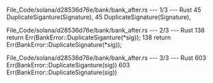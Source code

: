 File_Code/solana/d28536d76e/bank/bank_after.rs --- 1/3 --- Rust
45     DuplicateSiganture(Signature),                                                                                                                        45     DuplicateSignature(Signature),

File_Code/solana/d28536d76e/bank/bank_after.rs --- 2/3 --- Rust
138             return Err(BankError::DuplicateSiganture(*sig));                                                                                             138             return Err(BankError::DuplicateSignature(*sig));

File_Code/solana/d28536d76e/bank/bank_after.rs --- 3/3 --- Rust
603             Err(BankError::DuplicateSiganture(sig))                                                                                                      603             Err(BankError::DuplicateSignature(sig))

